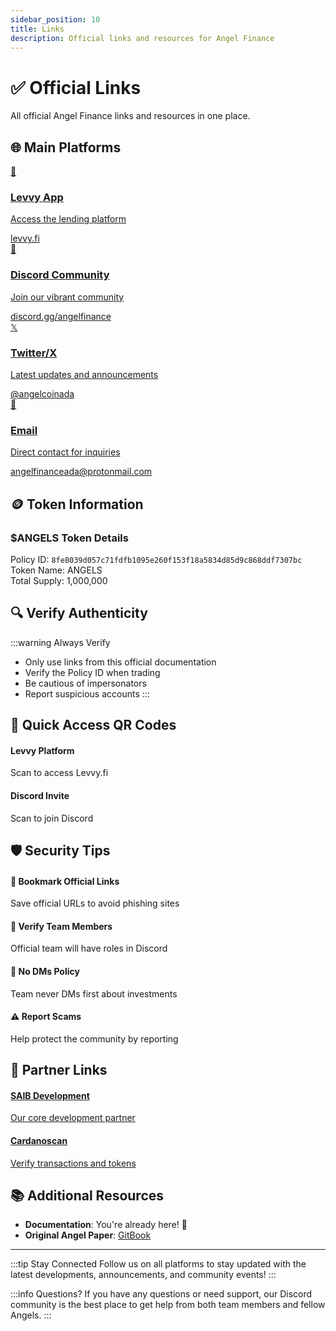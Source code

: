 ```yaml
---
sidebar_position: 10
title: Links
description: Official links and resources for Angel Finance
---
```


# ✅ Official Links

All official Angel Finance links and resources in one place.

## 🌐 Main Platforms

<div className="links-grid">
  <a href="https://levvy.fi" className="link-card">
    <div className="link-icon">🏦</div>
    <h3>Levvy App</h3>
    <p>Access the lending platform</p>
    <span className="link-url">levvy.fi</span>
  </a>
  
  <a href="https://discord.gg/angelfinance" className="link-card">
    <div className="link-icon">💬</div>
    <h3>Discord Community</h3>
    <p>Join our vibrant community</p>
    <span className="link-url">discord.gg/angelfinance</span>
  </a>
  
  <a href="https://twitter.com/angelcoinada" className="link-card">
    <div className="link-icon">𝕏</div>
    <h3>Twitter/X</h3>
    <p>Latest updates and announcements</p>
    <span className="link-url">@angelcoinada</span>
  </a>
  
  <a href="mailto:angelfinanceada@protonmail.com" className="link-card">
    <div className="link-icon">📧</div>
    <h3>Email</h3>
    <p>Direct contact for inquiries</p>
    <span className="link-url">angelfinanceada@protonmail.com</span>
  </a>
</div>

## 🪙 Token Information

<div className="token-info">
  <h3>$ANGELS Token Details</h3>
  <div className="token-details">
    <div className="detail-item">
      <span className="label">Policy ID:</span>
      <code className="policy-id">8fe8039d057c71fdfb1095e260f153f18a5834d85d9c868ddf7307bc</code>
    </div>
    <div className="detail-item">
      <span className="label">Token Name:</span>
      <span className="value">ANGELS</span>
    </div>
    <div className="detail-item">
      <span className="label">Total Supply:</span>
      <span className="value">1,000,000</span>
    </div>
  </div>
</div>

## 🔍 Verify Authenticity

:::warning Always Verify
- Only use links from this official documentation
- Verify the Policy ID when trading
- Be cautious of impersonators
- Report suspicious accounts
:::

## 📱 Quick Access QR Codes

<div className="qr-section">
  <div className="qr-card">
    <h4>Levvy Platform</h4>
    <p>Scan to access Levvy.fi</p>
    <!-- QR code would go here -->
  </div>
  
  <div className="qr-card">
    <h4>Discord Invite</h4>
    <p>Scan to join Discord</p>
    <!-- QR code would go here -->
  </div>
</div>

## 🛡️ Security Tips

<div className="security-tips">
  <div className="tip">
    <h4>🔐 Bookmark Official Links</h4>
    <p>Save official URLs to avoid phishing sites</p>
  </div>
  
  <div className="tip">
    <h4>👤 Verify Team Members</h4>
    <p>Official team will have roles in Discord</p>
  </div>
  
  <div className="tip">
    <h4>🚫 No DMs Policy</h4>
    <p>Team never DMs first about investments</p>
  </div>
  
  <div className="tip">
    <h4>⚠️ Report Scams</h4>
    <p>Help protect the community by reporting</p>
  </div>
</div>

## 🤝 Partner Links

<div className="partner-links">
  <a href="https://saib.dev" className="partner-card">
    <h4>SAIB Development</h4>
    <p>Our core development partner</p>
  </a>
  
  <a href="https://cardanoscan.io" className="partner-card">
    <h4>Cardanoscan</h4>
    <p>Verify transactions and tokens</p>
  </a>
</div>

## 📚 Additional Resources

- **Documentation**: You're already here! 📍
- **Original Angel Paper**: [GitBook](https://ccardano.gitbook.io/angel-paper)

---

:::tip Stay Connected
Follow us on all platforms to stay updated with the latest developments, announcements, and community events!
:::

:::info Questions?
If you have any questions or need support, our Discord community is the best place to get help from both team members and fellow Angels.
:::